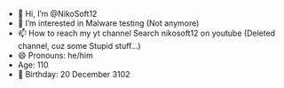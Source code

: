 - 👋 Hi, I’m @NikoSoft12
- 👀 I’m interested in Malware testing (Not anymore)
- 📫 How to reach my yt channel Search nikosoft12 on youtube (Deleted channel, cuz some Stupid stuff...)
- 😄 Pronouns: he/him
- Age: 110
- 🎂 Birthday: 20 December 3102

<!---
NikoSoft12/NikoSoft12 is a ✨ special ✨ repository because its `README.md` (this file) appears on your GitHub profile.
You can click the Preview link to take a look at your changes.
--->

